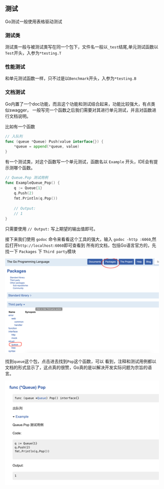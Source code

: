 ## 测试
Go测试一般使用表格驱动测试

### 测试类
测试类一般与被测试类写在同一个包下，文件名一般以`_test`结尾,单元测试函数以`Test`开头，入参为`*testing.T`

### 性能测试
和单元测试函数一样，只不过是以`Benchmark`开头，入参为`*testing.B`

### 文档测试
Go内置了一个doc功能，而且这个功能和测试结合起来，功能比较强大，有点类似swagger，
一般写完一个函数之后我们需要对其进行单元测试，并且对函数进行文档说明。

比如有一个函数
```go
// 入队列
func (queue *Queue) Push(value interface{}) {
	*queue = append(*queue, value)
}
```
有一个测试类，对这个函数写一个单元测试，函数名以 `Example` 开头，IDE会有提示测哪个函数。
```go
// Queue.Pop 测试用例
func ExampleQueue_Pop() {
	q := Queue{1}
	q.Push(2)
	fmt.Println(q.Pop())

	// Output:
	// 1
}
```
只需要使用 `// Output:` 写上期望的输出值即可。

接下来我们使用 `godoc` 命令来看看这个工具的强大，输入 `godoc -http :6060`,然后打开`http://localhost:6060`即可查看到
所有的文档，包括Go语言官方的，先找一下 `Packages` 下 `Third party`模块

![godoc](./img/godoc.png)

找到`queue`这个包，点击进去找到`Pop`这个函数，可以
看到，注释和测试用例都以文档的形式显示了，这点真的很赞，Go真的是以解决开发实际问题为宗旨的语言。

![godoc](./img/example.png)


